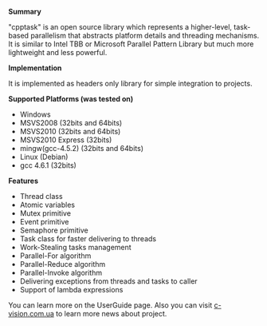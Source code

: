 **Summary**

"cpptask" is an open source library which represents a higher-level, task-based parallelism that abstracts platform details and threading mechanisms. It is similar to Intel TBB or Microsoft Parallel Pattern Library but much more lightweight and less powerful.

**Implementation**

It is implemented as headers only library for simple integration to projects.

**Supported Platforms (was tested on)**

 * Windows
  * MSVS2008 (32bits and 64bits)
  * MSVS2010 (32bits and 64bits)
  * MSVS2010 Express (32bits)
  * mingw(gcc-4.5.2) (32bits and 64bits)
 * Linux (Debian)
  * gcc 4.6.1 (32bits)

**Features**

 * Thread class
 * Atomic variables
 * Mutex primitive
 * Event primitive
 * Semaphore primitive
 * Task class for faster delivering to threads
 * Work-Stealing tasks management 
 * Parallel-For algorithm
 * Parallel-Reduce algorithm
 * Parallel-Invoke algorithm
 * Delivering exceptions from threads and tasks to caller
 * Support of lambda expressions

You can learn more on the UserGuide page.
Also you can visit [c-vision.com.ua](http://c-vision.com.ua) to learn more news about project.
